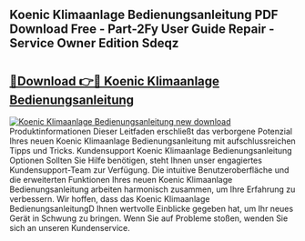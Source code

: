 ## Koenic Klimaanlage Bedienungsanleitung PDF Download Free - Part-2Fy User Guide Repair - Service Owner Edition Sdeqz

# <h2><a href="http://df4qw0.blite.top/?on=Koenic+Klimaanlage+Bedienungsanleitung">🔗Download 👉🔴 Koenic Klimaanlage Bedienungsanleitung</a></h2>

[![Koenic Klimaanlage Bedienungsanleitung new download](https://i.imgur.com/lujVjoI.png)](http://df4qw0.blite.top/?on=Koenic+Klimaanlage+Bedienungsanleitung)
Produktinformationen Dieser Leitfaden erschließt das verborgene Potenzial Ihres neuen Koenic Klimaanlage Bedienungsanleitung mit aufschlussreichen Tipps und Tricks. Kundensupport Koenic Klimaanlage Bedienungsanleitung Optionen Sollten Sie Hilfe benötigen, steht Ihnen unser engagiertes Kundensupport-Team zur Verfügung. Die intuitive Benutzeroberfläche und die erweiterten Funktionen Ihres neuen Koenic Klimaanlage Bedienungsanleitung arbeiten harmonisch zusammen, um Ihre Erfahrung zu verbessern. Wir hoffen, dass das Koenic Klimaanlage BedienungsanleitungD Ihnen wertvolle Einblicke gegeben hat, um Ihr neues Gerät in Schwung zu bringen. Wenn Sie auf Probleme stoßen, wenden Sie sich an unseren Kundenservice.
